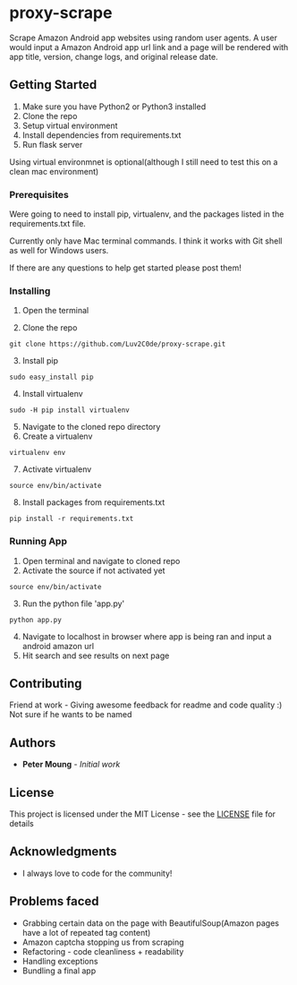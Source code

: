 # proxy-scrape

Scrape Amazon Android app websites using random user agents. A user would input a Amazon Android app url link and a page will be rendered with app title, version, change logs, and original release date.

## Getting Started

1. Make sure you have Python2 or Python3 installed
2. Clone the repo
3. Setup virtual environment
4. Install dependencies from requirements.txt
5. Run flask server

Using virtual environmnet is optional(although I still need to test this on a clean mac environment)

### Prerequisites


Were going to need to install pip, virtualenv, and the packages listed in the requirements.txt file. 

Currently only have Mac terminal commands. I think it works with Git shell as well for Windows users.

If there are any questions to help get started please post them!

### Installing

1. Open the terminal

2. Clone the repo 
```
git clone https://github.com/Luv2C0de/proxy-scrape.git
```

3. Install pip

```
sudo easy_install pip
```
4. Install virtualenv

```
sudo -H pip install virtualenv
```
5. Navigate to the cloned repo directory
6. Create a virtualenv

```
virtualenv env
```

7. Activate virtualenv

```
source env/bin/activate
```

8. Install packages from requirements.txt

```
pip install -r requirements.txt
```

### Running App

1. Open terminal and navigate to cloned repo
2. Activate the source if not activated yet
```
source env/bin/activate
```
3. Run the python file 'app.py'
```
python app.py
```
4. Navigate to localhost in browser where app is being ran and input a android amazon url
5. Hit search and see results on next page


## Contributing

Friend at work - Giving awesome feedback for readme and code quality :)
Not sure if he wants to be named

## Authors

* **Peter Moung** - *Initial work* 

## License

This project is licensed under the MIT License - see the [LICENSE](https://github.com/Luv2C0de/second-chances-hackathon-2018/blob/master/LICENSE) file for details

## Acknowledgments

* I always love to code for the community!

## Problems faced

* Grabbing certain data on the page with BeautifulSoup(Amazon pages have a lot of repeated tag content)
* Amazon captcha stopping us from scraping
* Refactoring - code cleanliness + readability
* Handling exceptions
* Bundling a final app
